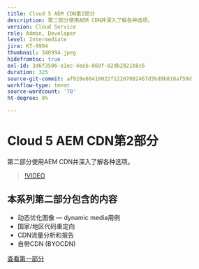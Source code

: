 ```yaml
---
title: Cloud 5 AEM CDN第2部分
description: 第二部分使用AEM CDN并深入了解各种选项。
version: Cloud Service
role: Admin, Developer
level: Intermediate
jira: KT-9904
thumbnail: 340994.jpeg
hidefromtoc: true
exl-id: 3d6f3506-e1ec-4eeb-869f-02db2821b8c6
duration: 325
source-git-commit: af928e60410022f12207082467d3bd9b818af59d
workflow-type: tm+mt
source-wordcount: '70'
ht-degree: 0%

---
```


# Cloud 5 AEM CDN第2部分

第二部分使用AEM CDN并深入了解各种选项。

>[!VIDEO](https://video.tv.adobe.com/v/340994?quality=12&learn=on)

## 本系列第二部分包含的内容

+ 动态优化图像 — dynamic media用例
+ 国家/地区代码重定向
+ CDN流量分析和报告
+ 自带CDN (BYOCDN)

[查看第一部分](cloud5-aem-cdn-part1.md)